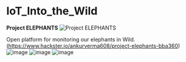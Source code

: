 # IoT_Into_the_Wild

**Project ELEPHANTS**
![Project ELEPHANTS](https://user-images.githubusercontent.com/58347016/192637381-85291fb7-0a33-444f-b6fd-795d16c65313.png)

Open platform for monitoring our elephants in Wild.
(https://www.hackster.io/ankurverma608/project-elephants-bba360)
![image](https://user-images.githubusercontent.com/58347016/192637013-b1d0bf8e-387c-4965-919a-3efb80ebc381.png)
![image](https://user-images.githubusercontent.com/58347016/192637136-cb44198f-2e68-42c7-955e-57a5938767e6.png)
![image](https://user-images.githubusercontent.com/58347016/192637220-21429628-7f47-4b2e-a570-705d047c39cb.png)

